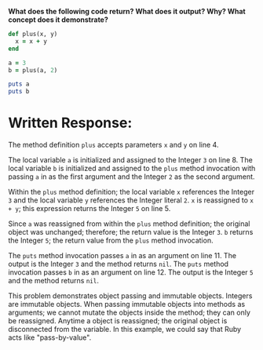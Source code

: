 **What does the following code return? What does it output? Why? What concept does it demonstrate?**

```ruby
def plus(x, y)
  x = x + y
end

a = 3
b = plus(a, 2)

puts a
puts b
```
# Written Response:

The method definition `plus` accepts parameters `x` and `y` on line 4.

The local variable `a` is initialized and assigned to the Integer `3` on line 8. The local variable `b` is initialized and assigned to the `plus` method invocation with passing `a` in as the first argument and the Integer `2` as the second argument.

Within the `plus` method definition; the local variable `x` references the Integer `3` and the local variable `y` references the Integer literal `2`. 
`x` is reassigned to `x + y`; this expression returns the Integer `5` on line 5.

Since `a` was reassigned from within the `plus` method definition; the original object was unchanged; therefore; the return value is the Integer `3`.
`b` returns the Integer `5`; the return value from the `plus` method invocation.

The `puts` method invocation passes `a` in as an argument on line 11. The output is the Integer `3` and the method returns `nil`.
The `puts` method invocation passes `b` in as an argument on line 12. The output is the Integer `5` and the method returns `nil`.

This problem demonstrates object passing and immutable objects. Integers are immutable objects. When passing immutable objects into methods as arguments; we cannot mutate the objects inside the method; they can only be reassigned. Anytime a object is reassigned; the original object is disconnected from the variable. In this example, we could say that Ruby acts like "pass-by-value".

